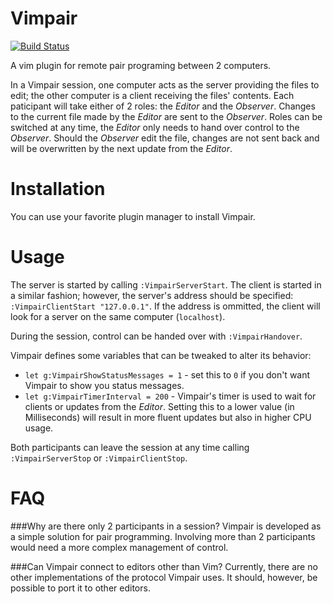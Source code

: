 Vimpair
=======

[![Build Status](https://travis-ci.org/derteta/vimpair.svg?branch=master)](https://travis-ci.org/derteta/vimpair)

A vim plugin for remote pair programing between 2 computers.

In a Vimpair session, one computer acts as the server providing the files to edit; the other computer is a client receiving the files' contents. Each paticipant will take either of 2 roles: the *Editor* and the *Observer*. Changes to the current file made by the *Editor* are sent to the *Observer*. Roles can be switched at any time, the *Editor* only needs to hand over control to the *Observer*. Should the *Observer* edit the file, changes are not sent back and will be overwritten by the next update from the *Editor*.

Installation
============
You can use your favorite plugin manager to install Vimpair.

Usage
=====
The server is started by calling `:VimpairServerStart`. The client is started in a similar fashion; however, the server's address should be specified: `:VimpairClientStart "127.0.0.1"`. If the address is ommitted, the client will look for a server on the same computer (`localhost`).

During the session, control can be handed over with `:VimpairHandover`.

Vimpair defines some variables that can be tweaked to alter its behavior:

 - `let g:VimpairShowStatusMessages = 1` - set this to `0` if you don't want Vimpair to show you status messages.
 - `let g:VimpairTimerInterval = 200` - Vimpair's timer is used to wait for clients or updates from the *Editor*. Setting this to a lower value (in Milliseconds) will result in more fluent updates but also in higher CPU usage.

Both participants can leave the session at any time calling `:VimpairServerStop` or `:VimpairClientStop`.

FAQ
===
###Why are there only 2 participants in a session?
Vimpair is developed as a simple solution for pair programming. Involving more than 2 participants would need a more complex management of control.

###Can Vimpair connect to editors other than Vim?
Currently, there are no other implementations of the protocol Vimpair uses. It should, however, be possible to port it to other editors.
